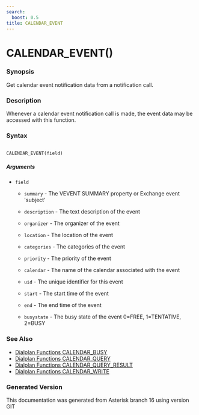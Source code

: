 ```yaml
---
search:
  boost: 0.5
title: CALENDAR_EVENT
---
```


# CALENDAR_EVENT()

### Synopsis

Get calendar event notification data from a notification call.

### Description

Whenever a calendar event notification call is made, the event data may be accessed with this function.<br>


### Syntax


```

CALENDAR_EVENT(field)
```
##### Arguments


* `field`

    * `summary` - The VEVENT SUMMARY property or Exchange event 'subject'<br>

    * `description` - The text description of the event<br>

    * `organizer` - The organizer of the event<br>

    * `location` - The location of the event<br>

    * `categories` - The categories of the event<br>

    * `priority` - The priority of the event<br>

    * `calendar` - The name of the calendar associated with the event<br>

    * `uid` - The unique identifier for this event<br>

    * `start` - The start time of the event<br>

    * `end` - The end time of the event<br>

    * `busystate` - The busy state of the event 0=FREE, 1=TENTATIVE, 2=BUSY<br>

### See Also

* [Dialplan Functions CALENDAR_BUSY](/Asterisk_16_Documentation/API_Documentation/Dialplan_Functions/CALENDAR_BUSY)
* [Dialplan Functions CALENDAR_QUERY](/Asterisk_16_Documentation/API_Documentation/Dialplan_Functions/CALENDAR_QUERY)
* [Dialplan Functions CALENDAR_QUERY_RESULT](/Asterisk_16_Documentation/API_Documentation/Dialplan_Functions/CALENDAR_QUERY_RESULT)
* [Dialplan Functions CALENDAR_WRITE](/Asterisk_16_Documentation/API_Documentation/Dialplan_Functions/CALENDAR_WRITE)


### Generated Version

This documentation was generated from Asterisk branch 16 using version GIT 
